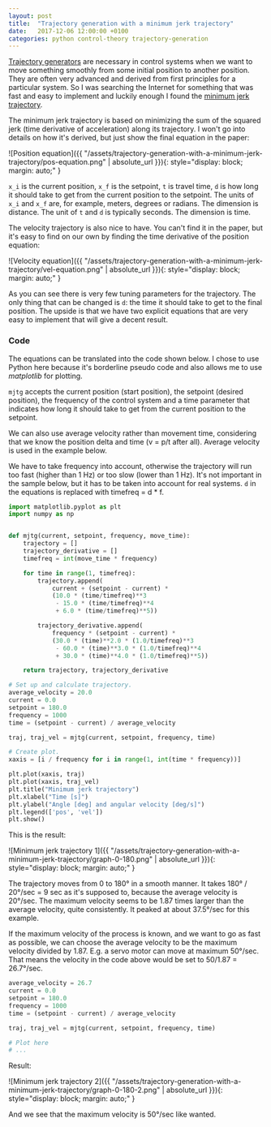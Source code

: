 ```yaml
---
layout: post
title:  "Trajectory generation with a minimum jerk trajectory"
date:   2017-12-06 12:00:00 +0100
categories: python control-theory trajectory-generation
---
```


[Trajectory generators][stanford-handout-trajectory] are necessary in control systems when we
want to move something smoothly from some initial position to another position. They are often
very advanced and derived from first principles for a particular system. So I was searching
the Internet for something that was fast and easy to implement and luckily enough I found the
[minimum jerk trajectory][shadmehrlab-mjt].

The minimum jerk trajectory is based on minimizing the sum of the squared jerk (time derivative
of acceleration) along its trajectory. I won't go into details on how it's derived, but just
show the final equation in the paper:

![Position equation]({{ "/assets/trajectory-generation-with-a-minimum-jerk-trajectory/pos-equation.png" | absolute_url }}){: style="display: block; margin: auto;" }

`x_i` is the current position, `x_f` is the setpoint, `t` is travel time, `d` is how long it
should take to get from  the current position to the setpoint. The units of `x_i` and `x_f`
are, for example, meters, degrees or radians. The dimension is distance. The unit of `t` and
`d` is typically seconds. The dimension is time.

The velocity trajectory is also nice to have. You can't find it in the paper, but it's easy to
find on our own by finding the time derivative of the position equation:

![Velocity equation]({{ "/assets/trajectory-generation-with-a-minimum-jerk-trajectory/vel-equation.png" | absolute_url }}){: style="display: block; margin: auto;" }

As you can see there is very few tuning parameters for the trajectory. The only thing that
can be changed is `d`: the time it should take to get to the final position. The upside is that
we have two explicit equations that are very easy to implement that will give a decent result.

### Code

The equations can be translated into the code shown below. I chose to use Python here because it's
borderline pseudo code and also allows me to use *matplotlib* for plotting.

`mjtg` accepts the current position (start position), the setpoint (desired position), the
frequency of the control system and a time parameter that indicates how long it should
take to get from the current position to the setpoint.

We can also use average velocity rather than movement time, considering that we know the
position delta and time (v = p/t after all). Average velocity is used in the example below.

We have to take frequency into account, otherwise the trajectory will run too fast (higher
than 1 Hz) or too slow (lower than 1 Hz). It's not important in the sample below, but it has
to be taken into account for real systems. `d` in the equations is replaced with timefreq =
d * f.


```python
import matplotlib.pyplot as plt
import numpy as np


def mjtg(current, setpoint, frequency, move_time):
    trajectory = []
    trajectory_derivative = []
    timefreq = int(move_time * frequency)

    for time in range(1, timefreq):
        trajectory.append(
            current + (setpoint - current) *
            (10.0 * (time/timefreq)**3
             - 15.0 * (time/timefreq)**4
             + 6.0 * (time/timefreq)**5))

        trajectory_derivative.append(
            frequency * (setpoint - current) *
            (30.0 * (time)**2.0 * (1.0/timefreq)**3
             - 60.0 * (time)**3.0 * (1.0/timefreq)**4
             + 30.0 * (time)**4.0 * (1.0/timefreq)**5))

    return trajectory, trajectory_derivative

# Set up and calculate trajectory.
average_velocity = 20.0
current = 0.0
setpoint = 180.0
frequency = 1000
time = (setpoint - current) / average_velocity

traj, traj_vel = mjtg(current, setpoint, frequency, time)

# Create plot.
xaxis = [i / frequency for i in range(1, int(time * frequency))]

plt.plot(xaxis, traj)
plt.plot(xaxis, traj_vel)
plt.title("Minimum jerk trajectory")
plt.xlabel("Time [s]")
plt.ylabel("Angle [deg] and angular velocity [deg/s]")
plt.legend(['pos', 'vel'])
plt.show()
```

This is the result:

![Minimum jerk trajectory 1]({{ "/assets/trajectory-generation-with-a-minimum-jerk-trajectory/graph-0-180.png" | absolute_url }}){: style="display: block; margin: auto;" }

The trajectory moves from 0 to 180° in a smooth manner. It takes 180° / 20°/sec = 9 sec as it's supposed to,
because the average velocity is 20°/sec. The maximum velocity seems to be 1.87 times larger than the average
velocity, quite consistently. It peaked at about 37.5°/sec for this example.

If the maximum velocity of the process is known, and we want to go as fast as possible, we can choose the
average velocity to be the maximum velocity divided by 1.87. E.g. a servo motor can move at maximum 50°/sec.
That means the velocity in the code above would be set to 50/1.87 = 26.7°/sec.

```python
average_velocity = 26.7
current = 0.0
setpoint = 180.0
frequency = 1000
time = (setpoint - current) / average_velocity

traj, traj_vel = mjtg(current, setpoint, frequency, time)

# Plot here
# ...
```

Result:

![Minimum jerk trajectory 2]({{ "/assets/trajectory-generation-with-a-minimum-jerk-trajectory/graph-0-180-2.png" | absolute_url }}){: style="display: block; margin: auto;" }

And we see that the maximum velocity is 50°/sec like wanted.

[stanford-handout-trajectory]: https://see.stanford.edu/materials/aiircs223a/handout6_Trajectory.pdf
[shadmehrlab-mjt]: http://courses.shadmehrlab.org/Shortcourse/minimumjerk.pdf
